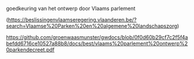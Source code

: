 goedkeuring van het ontwerp door Vlaams parlement

(https://beslissingenvlaamseregering.vlaanderen.be/?search=Vlaamse%20Parken%20en%20algemene%20landschapszorg)

https://github.com/groenwaasmunster/gwdocs/blob/0f0d60b29cf7c2f5f4abefdd6716ce10527a88b8/docs/best/vlaams%20parlement%20ontwerp%20parkendecreet.pdf






